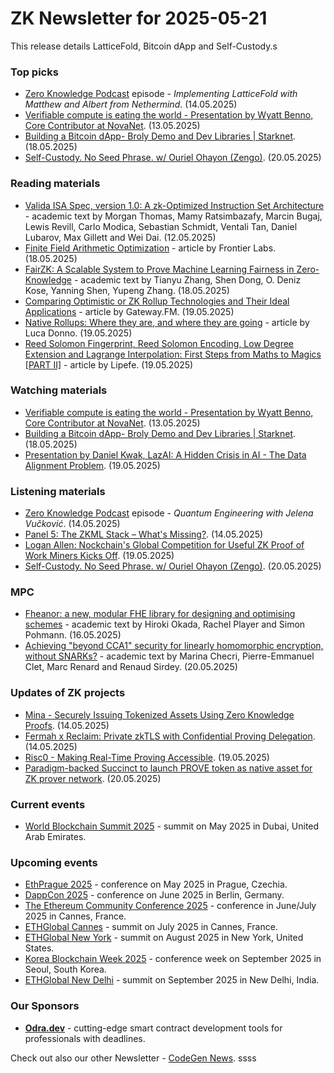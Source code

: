 # ZK Newsletter for 2025-05-21
This release details LatticeFold, Bitcoin dApp and Self-Custody.s

### Top picks
* [Zero Knowledge Podcast](https://zeroknowledge.fm/podcast/361/) episode - *Implementing LatticeFold with Matthew and Albert from Nethermind*. (14.05.2025)
* [Verifiable compute is eating the world - Presentation by Wyatt Benno, Core Contributor at NovaNet](https://www.youtube.com/watch?v=h7Bzeu__pos). (13.05.2025)
* [Building a Bitcoin dApp- Broly Demo and Dev Libraries | Starknet](https://www.youtube.com/watch?v=xsh3q8d0LZw). (18.05.2025)
* [Self-Custody. No Seed Phrase. w/ Ouriel Ohayon (Zengo)](https://solana.com/validated/episodes/self-custody-no-seed-phrase-w-ouriel-ohayon-zengo). (20.05.2025)

### Reading materials 
* [Valida ISA Spec, version 1.0: A zk-Optimized Instruction Set Architecture](https://arxiv.org/pdf/2505.08114) - academic text by Morgan Thomas, Mamy Ratsimbazafy, Marcin Bugaj, Lewis Revill, Carlo Modica, Sebastian Schmidt, Ventali Tan, Daniel Lubarov, Max Gillett and Wei Dai. (12.05.2025)
* [Finite Field Arithmetic Optimization](https://medium.com/@CFrontier_Labs/finite-field-arithmetic-optimization-ab449202c776) - article by Frontier Labs. (18.05.2025)
* [FairZK: A Scalable System to Prove Machine Learning Fairness in Zero-Knowledge](https://arxiv.org/pdf/2505.07997) - academic text by Tianyu Zhang, Shen Dong, O. Deniz Kose, Yanning Shen, Yupeng Zhang. (18.05.2025)
* [Comparing Optimistic or ZK Rollup Technologies and Their Ideal Applications](https://medium.com/@Gateway.FM/comparing-optimistic-or-zk-rollup-technologies-and-their-ideal-applications-2c683a6f1288) - article by Gateway.FM. (19.05.2025)
* [Native Rollups: Where they are, and where they are going](https://medium.com/l2beat/native-rollups-where-they-are-and-where-they-are-going-cb21eb103d46) - article by Luca Donno. (19.05.2025)
* [Reed Solomon Fingerprint, Reed Solomon Encoding, Low Degree Extension and Lagrange Interpolation: First Steps from Maths to Magics [PART II]](https://medium.com/@0xlipefe/reed-solomon-fingerprint-reed-solomon-encoding-low-degree-extension-and-lagrange-interpolation-0f2a7d471da7) - article by Lipefe. (19.05.2025)

### Watching materials
* [Verifiable compute is eating the world - Presentation by Wyatt Benno, Core Contributor at NovaNet](https://www.youtube.com/watch?v=h7Bzeu__pos). (13.05.2025)
* [Building a Bitcoin dApp- Broly Demo and Dev Libraries | Starknet](https://www.youtube.com/watch?v=xsh3q8d0LZw). (18.05.2025)
* [Presentation by Daniel Kwak, LazAI: A Hidden Crisis in AI - The Data Alignment Problem](https://www.youtube.com/watch?v=prPEqRSbiBU). (19.05.2025)
 
### Listening materials
* [Zero Knowledge Podcast](https://zeroknowledge.fm/podcast/361/) episode - *Quantum Engineering with Jelena Vučković*. (14.05.2025)
* [Panel 5: The ZKML Stack – What's Missing?](https://www.youtube.com/watch?v=2-wE_4-CBDE). (14.05.2025)
* [Logan Allen: Nockchain's Global Competition for Useful ZK Proof of Work Miners Kicks Off](https://www.youtube.com/watch?v=G5tE0LFFiTY). (19.05.2025)
* [Self-Custody. No Seed Phrase. w/ Ouriel Ohayon (Zengo)](https://solana.com/validated/episodes/self-custody-no-seed-phrase-w-ouriel-ohayon-zengo). (20.05.2025)

### MPC
* [Fheanor: a new, modular FHE library for designing and optimising schemes](https://eprint.iacr.org/2025/864.pdf) - academic text by Hiroki Okada, Rachel Player and Simon Pohmann. (16.05.2025)
* [Achieving "beyond CCA1" security for linearly homomorphic encryption, without SNARKs?](https://eprint.iacr.org/2025/894.pdf) - academic text by Marina Checri, Pierre-Emmanuel Clet, Marc Renard and Renaud Sirdey. (20.05.2025)
 
### Updates of ZK projects
* [Mina - Securely Issuing Tokenized Assets Using Zero Knowledge Proofs](https://minaprotocol.com/blog/securely-issuing-tokenized-assets-using-zero-knowledge-proofs). (14.05.2025)
* [Fermah x Reclaim: Private zkTLS with Confidential Proving Delegation](https://www.fermah.xyz/blog-posts/fermah-x-reclaim). (14.05.2025)
* [Risc0 - Making Real-Time Proving Accessible](https://risczero.com/blog/making-real-time-proving-accessible). (19.05.2025)
* [Paradigm-backed Succinct to launch PROVE token as native asset for ZK prover network](https://www.theblock.co/post/354970/paradigm-backed-succinct-prove-token). (20.05.2025)
 
### Current events
* [World Blockchain Summit 2025](https://hodlsummit.com/dubai2025/) - summit on May 2025 in Dubai, United Arab Emirates.

### Upcoming events
* [EthPrague 2025](https://ethprague.com/) - conference on May 2025 in Prague, Czechia.
* [DappCon 2025](https://dappcon.io/#about) - conference on June 2025 in Berlin, Germany.
* [The Ethereum Community Conference 2025](https://ethcc.io/) - conference in June/July 2025 in Cannes, France.
* [ETHGlobal Cannes](https://ethglobal.com/events/cannes) - summit on July 2025 in Cannes, France.
* [ETHGlobal New York](https://ethglobal.com/events/newyork2025) - summit on August 2025 in New York, United States.
* [Korea Blockchain Week 2025](https://koreablockchainweek.com/) - conference week on September 2025 in Seoul, South Korea.
* [ETHGlobal New Delhi](https://ethglobal.com/events/newdelhi) - summit on September 2025 in New Delhi, India.

### Our Sponsors
* **[Odra.dev](https://odra.dev)** - cutting-edge smart contract development tools for professionals with deadlines.

Check out also our other Newsletter - [CodeGen News](https://codegen.substack.com/p/codegen-news-for-2025-04-01). 
ssss
